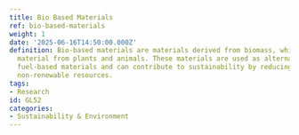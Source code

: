 ```yaml
---
title: Bio Based Materials
ref: bio-based-materials
weight: 1
date: '2025-06-16T14:50:00.000Z'
definition: Bio-based materials are materials derived from biomass, which is organic
  material from plants and animals. These materials are used as alternatives to fossil
  fuel-based materials and can contribute to sustainability by reducing reliance on
  non-renewable resources.
tags:
- Research
id: GL52
categories:
- Sustainability & Environment
---
```


